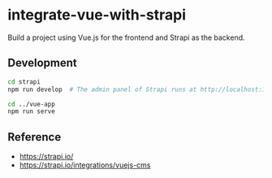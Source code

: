 # integrate-vue-with-strapi

Build a project using Vue.js for the frontend and Strapi as the backend.

## Development

```sh
cd strapi
npm run develop  # The admin panel of Strapi runs at http://localhost:1337/admin

cd ../vue-app
npm run serve
```

## Reference

- https://strapi.io/
- https://strapi.io/integrations/vuejs-cms
